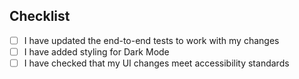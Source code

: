 ## Checklist

* [ ] I have updated the end-to-end tests to work with my changes
* [ ] I have added styling for Dark Mode
* [ ] I have checked that my UI changes meet accessibility standards